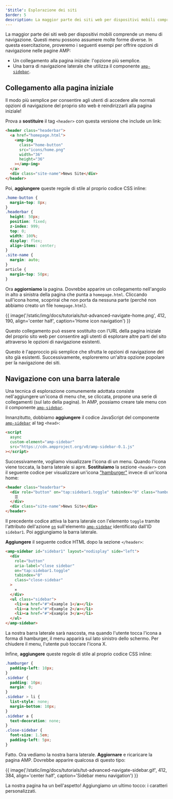 ```yaml
---
'$title': Esplorazione dei siti
$order: 5
description: La maggior parte dei siti web per dispositivi mobili comprende un menu di navigazione. Questi menu possono assumere molte forme diverse. In questa esercitazione, proveremo i seguenti esempi ...
---
```


La maggior parte dei siti web per dispositivi mobili comprende un menu di navigazione. Questi menu possono assumere molte forme diverse. In questa esercitazione, proveremo i seguenti esempi per offrire opzioni di navigazione nelle pagine AMP:

- Un collegamento alla pagina iniziale: l'opzione più semplice.
- Una barra di navigazione laterale che utilizza il componente [`amp-sidebar`](../../../../documentation/components/reference/amp-sidebar.md).

## Collegamento alla pagina iniziale

Il modo più semplice per consentire agli utenti di accedere alle normali opzioni di navigazione del proprio sito web è reindirizzarli alla pagina iniziale!

Prova a **sostituire** il tag `<header>` con questa versione che include un link:

```html
<header class="headerbar">
  <a href="homepage.html">
    <amp-img
      class="home-button"
      src="icons/home.png"
      width="36"
      height="36"
    ></amp-img>
  </a>
  <div class="site-name">News Site</div>
</header>
```

Poi, **aggiungere** queste regole di stile al proprio codice CSS inline:

```css
.home-button {
  margin-top: 8px;
}
.headerbar {
  height: 50px;
  position: fixed;
  z-index: 999;
  top: 0;
  width: 100%;
  display: flex;
  align-items: center;
}
.site-name {
  margin: auto;
}
article {
  margin-top: 50px;
}
```

Ora **aggiorniamo** la pagina. Dovrebbe apparire un collegamento nell'angolo in alto a sinistra della pagina che punta a `homepage.html`. Cliccando sull'icona home, scoprirai che non porta da nessuna parte (perché non abbiamo creato un file `homepage.html`).

{{ image('/static/img/docs/tutorials/tut-advanced-navigate-home.png', 412, 190, align='center half', caption='Home icon navigation') }}

Questo collegamento può essere sostituito con l'URL della pagina iniziale del proprio sito web per consentire agli utenti di esplorare altre parti del sito attraverso le opzioni di navigazione esistenti.

Questo è l'approccio più semplice che sfrutta le opzioni di navigazione del sito già esistenti. Successivamente, esploreremo un'altra opzione popolare per la navigazione dei siti.

## Navigazione con una barra laterale

Una tecnica di esplorazione comunemente adottata consiste nell'aggiungere un'icona di menu che, se cliccata, propone una serie di collegamenti (sul lato della pagina). In AMP, possiamo creare tale menu con il componente [`amp-sidebar`](../../../../documentation/components/reference/amp-sidebar.md).

Innanzitutto, dobbiamo **aggiungere** il codice JavaScript del componente [`amp-sidebar`](../../../../documentation/components/reference/amp-sidebar.md) al tag `<head>`:

```html
<script
  async
  custom-element="amp-sidebar"
  src="https://cdn.ampproject.org/v0/amp-sidebar-0.1.js"
></script>
```

Successivamente, vogliamo visualizzare l'icona di un menu. Quando l'icona viene toccata, la barra laterale si apre. **Sostituiamo** la sezione `<header>` con il seguente codice per visualizzare un'icona ["hamburger"](https://en.wikipedia.org/wiki/Hamburger_button) invece di un'icona home:

```html
<header class="headerbar">
  <div role="button" on="tap:sidebar1.toggle" tabindex="0" class="hamburger">
    ☰
  </div>
  <div class="site-name">News Site</div>
</header>
```

Il precedente codice attiva la barra laterale con l'elemento `toggle` tramite l'attributo dell'azione [`on`](../../../../documentation/guides-and-tutorials/learn/amp-actions-and-events.md) sull'elemento [`amp-sidebar`](../../../../documentation/components/reference/amp-sidebar.md) identificato dall'ID `sidebar1`. Poi aggiungiamo la barra laterale.

**Aggiungere** il seguente codice HTML dopo la sezione `</header>`:

```html
<amp-sidebar id="sidebar1" layout="nodisplay" side="left">
  <div
    role="button"
    aria-label="close sidebar"
    on="tap:sidebar1.toggle"
    tabindex="0"
    class="close-sidebar"
  >
    ✕
  </div>
  <ul class="sidebar">
    <li><a href="#">Example 1</a></li>
    <li><a href="#">Example 2</a></li>
    <li><a href="#">Example 3</a></li>
  </ul>
</amp-sidebar>
```

La nostra barra laterale sarà nascosta, ma quando l'utente tocca l'icona a forma di hamburger, il menu apparirà sul lato sinistro dello schermo. Per chiudere il menu, l'utente può toccare l'icona X.

Infine, **aggiungere** queste regole di stile al proprio codice CSS inline:

```css
.hamburger {
  padding-left: 10px;
}
.sidebar {
  padding: 10px;
  margin: 0;
}
.sidebar > li {
  list-style: none;
  margin-bottom: 10px;
}
.sidebar a {
  text-decoration: none;
}
.close-sidebar {
  font-size: 1.5em;
  padding-left: 5px;
}
```

Fatto. Ora vediamo la nostra barra laterale. **Aggiornare** e ricaricare la pagina AMP. Dovrebbe apparire qualcosa di questo tipo:

{{ image('/static/img/docs/tutorials/tut-advanced-navigate-sidebar.gif', 412, 384, align='center half', caption='Sidebar menu navigation') }}

La nostra pagina ha un bell'aspetto! Aggiungiamo un ultimo tocco: i caratteri personalizzati.
